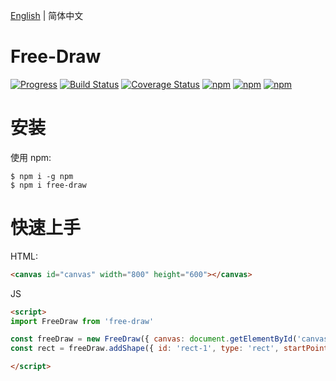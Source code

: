 [English](README.md) | 简体中文

# Free-Draw

[![Progress](http://progressed.io/bar/60?title=Progress)](https://github.com/shibaobao/free-draw)
[![Build Status](https://travis-ci.org/shibaobao/free-draw.svg?branch=master)](https://travis-ci.org/shibaobao/free-draw)
[![Coverage Status](https://coveralls.io/repos/github/shibaobao/free-draw/badge.svg)](https://coveralls.io/github/shibaobao/free-draw)
[![npm](https://img.shields.io/npm/v/free-draw.svg)](https://www.npmjs.com/package/free-draw)
[![npm](https://img.shields.io/npm/dt/free-draw.svg)](https://www.npmjs.com/package/free-draw)
[![npm](https://img.shields.io/badge/license-MIT-green.svg)](https://github.com/shibaobao/free-draw/blob/master/LICENSE)

# 安装

使用 npm:

```shell
$ npm i -g npm
$ npm i free-draw
```

# 快速上手

HTML:
```html
<canvas id="canvas" width="800" height="600"></canvas>
```

JS
```html
<script>
import FreeDraw from 'free-draw'

const freeDraw = new FreeDraw({ canvas: document.getElementById('canvas') })
const rect = freeDraw.addShape({ id: 'rect-1', type: 'rect', startPoint: [50, 50], width: 100, height: 200 });

</script>
```